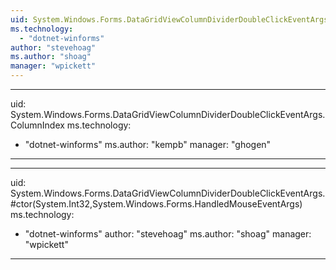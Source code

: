 ```yaml
---
uid: System.Windows.Forms.DataGridViewColumnDividerDoubleClickEventArgs
ms.technology: 
  - "dotnet-winforms"
author: "stevehoag"
ms.author: "shoag"
manager: "wpickett"
---
```


---
uid: System.Windows.Forms.DataGridViewColumnDividerDoubleClickEventArgs.ColumnIndex
ms.technology: 
  - "dotnet-winforms"
ms.author: "kempb"
manager: "ghogen"
---

---
uid: System.Windows.Forms.DataGridViewColumnDividerDoubleClickEventArgs.#ctor(System.Int32,System.Windows.Forms.HandledMouseEventArgs)
ms.technology: 
  - "dotnet-winforms"
author: "stevehoag"
ms.author: "shoag"
manager: "wpickett"
---
